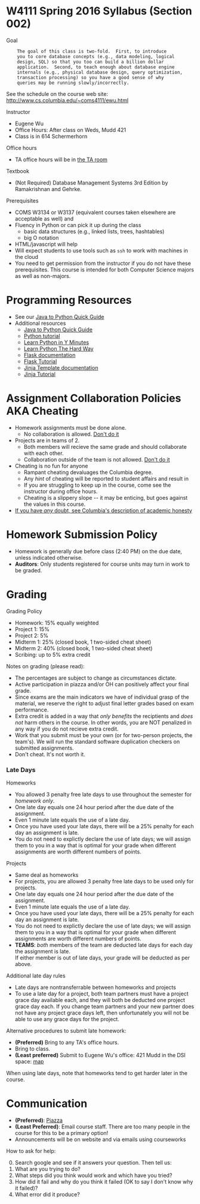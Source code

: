 # W4111 Spring 2016 Syllabus (Section 002)


Goal

        The goal of this class is two-fold.  First, to introduce
        you to core database concepts (e.g., data modeling, logical
        design, SQL) so that you too can build a billion dollar
        application.  Second, to teach enough about database engine
        internals (e.g., physical database design, query optimization,
        transaction processing) so you have a good sense of why
        queries may be running slowly/incorrectly.


See the schedule on the course web site: http://www.cs.columbia.edu/~coms4111/ewu.html


Instructor

* Eugene Wu
* Office Hours: After class on Weds, Mudd 421
* Class is in 614 Schermerhorn



Office hours

* TA office hours will be in [the TA room](http://www.cs.columbia.edu/ta/tamap.shtml)


Textbook

*  (Not Required) Database Management Systems 3rd Edition by Ramakrishnan and Gehrke. 


Prerequisites

* COMS W3134 or W3137 (equivalent courses taken elsewhere are acceptable as well) and
* Fluency in Python or can pick it up during the class
  * basic data structures (e.g., linked lists, trees, hashtables)
  * big O notation
* HTML/javascript will help
* Will expect students to use tools such as `ssh` to work with machines in the cloud
* You need to get permission from the instructor if you do not have these prerequisites. 
  This course is intended for both Computer Science majors as well as non-majors.


# Programming Resources

* See our [Java to Python Quick Guide](./java2python.md)
* Additional resources
  * [Java to Python Quick Guide](http://github.com/w4111/syllabus/java2python.MD)
  * [Python tutorial](https://docs.python.org/2/tutorial/)
  * [Learn Python in Y Minutes](http://learnxinyminutes.com/docs/python/)
  * [Learn Python The Hard Way](http://learnpythonthehardway.org/book/)
  * [Flask documentation](flask.pocoo.org)
  * [Flask Tutorial](http://flask.pocoo.org/docs/0.10/tutorial/)
  * [Jinja Template documentation](http://jinja.pocoo.org/)
  * [Jinja Tutorial](https://realpython.com/blog/python/primer-on-jinja-templating/)



# Assignment Collaboration Policies AKA Cheating

* Homework assignments must be done alone.  
  * No collaboration is allowed.  [Don't do it](http://www.cs.columbia.edu/education/honesty)
* Projects are in teams of 2.  
  * Both members will recieve the same grade and should collaborate with each other.  
  * Collaboration outside of the team is not allowed. [Don't do it](http://www.cs.columbia.edu/education/honesty)
* Cheating is no fun for anyone
  * Rampant cheating devaluages the Columbia degree.
  * Any *hint* of cheating will be reported to student affairs and result in 
  * If you are struggling to keep up in the course, come see the instructor during office hours.
  * Cheating is a slippery slope -- it may be enticing, but goes against the values in this course.
* [If you have _any_ doubt, see Columbia's description of academic honesty](http://www.cs.columbia.edu/education/honesty)


# Homework Submission Policy

* Homework is generally due before class (2:40 PM) on the due date, unless indicated otherwise.
* **Auditors**: Only students registered for course units may turn in work to be graded.

<!-- Unless we specify otherwise, students should submit their homework in hard copy rather than electronically.
  This is a large class and the TAs cannot afford the overhead of printing out electronic homework submissions for grading.-->


# Grading

Grading Policy

* Homework: 15% equally weighted
* Project 1: 15% 
* Project 2: 5% 
* Midterm 1: 25% (closed book, 1 two-sided cheat sheet)
* Midterm 2: 40% (closed book, 1 two-sided cheat sheet)
* Scribing: up to 5% extra credit

Notes on grading (please read):
<a name="cheating"></a>

* The percentages are subject to change as circumstances dictate. 
* Active participation in piazza and/or OH can positively affect your final grade.
* Since exams are the main indicators we have of individual grasp of the material, we reserve the right to adjust final letter grades based on exam performance.
* Extra credit is added in a way that _only benefits_ the reciptients and _does not_ harm others in the course.  In other words, you are NOT penalized in any way if you do not recieve extra credit.
* Work that you submit must be your own (or for two-person projects, the team's). 
  We will run the standard software duplication checkers on submitted assignments.
* Don't cheat.  It's not worth it.


### Late Days

Homeworks

* You allowed 3 penalty free late days to use throughout the semester for _homework only_.  
* One late day equals one 24 hour period after the due date of the assignment.  
* Even 1 minute late equals the use of a late day.
* Once you have used your late days, there will be a 25% penalty for each day an assignment is late.  
* You do not need to explictly declare the use of late days;  we will assign them to you in a way that is optimal for your grade when different assignments are worth different numbers of points.   

Projects 

* Same deal as homeworks
* For projects, you are allowed 3 penalty free late days to be used only for projects.   
* One late day equals one 24 hour period after the due date of the assignment.  
* Even 1 minute late equals the use of a late day.
* Once you have used your late days, there will be a 25% penalty for each day an assignment is late.  
* You do not need to explictly declare the use of late days;  we will assign them to you in a way that is optimal for your grade when different assignments are worth different numbers of points.   
* **TEAMS**: _both_ members of the team are deducted late days for each day the assignment is late.  
  If either member is out of late days, your grade will be deducted as per above.

Additional late day rules

* Late days are nontransferrable between homeworks and projects
* To use a late day for a project, both team partners must have a project grace day available each, and they will both be deducted one project grace day each. If you change team partners and your new partner does not have any project grace days left, then unfortunately you will not be able to use any grace days for the project.




Alternative procedures to submit late homework:

* **(Preferred)** Bring to any TA's office hours.
* Bring to class.
* **(Least preferred)** Submit to Eugene Wu's office: 421 Mudd in the DSI space: [map](http://eugenewu.net/images/map.png)

When using late days, note that homeworks tend to get harder later in the course.



# Communication

* **(Preferred)**: [Piazza](https://piazza.com/class/irvic0xfdqk3p6)
* **(Least Preferred)**: Email course staff.  There are too many people in the course for this to be a primary option!
* Announcements will be on website and via emails using courseworks

<a name="help"></a>
How to ask for help:

0. Search google and see if it answers your question.  Then tell us:
1. What are you trying to do?
2. What steps did you think would work and which have you tried?
3. How did it fail and why do you think it failed (OK to say I don't know why it failed)?
4. What error did it produce?
